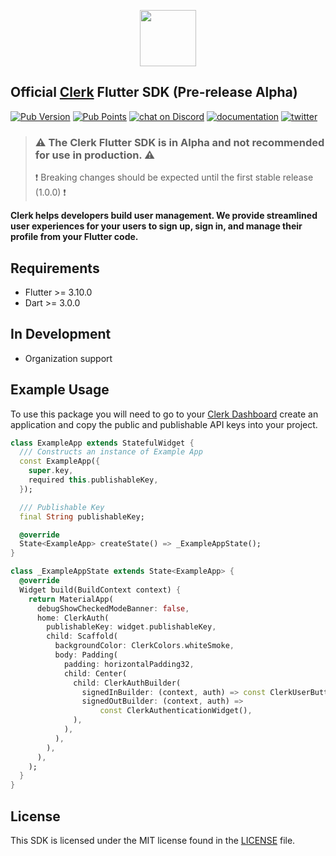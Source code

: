 <p align="center">
<img src="https://images.clerk.com/static/logo-light-mode-400x400.png" height="90">
</p>

## Official [Clerk](https://clerk.com) Flutter SDK (Pre-release Alpha)

[![Pub Version](https://img.shields.io/pub/v/clerk_flutter?color=blueviolet)](https://pub.dev/packages/clerk_flutter)
[![Pub Points](https://img.shields.io/pub/points/clerk_flutter?label=pub%20points)](https://pub.dev/packages/clerk_flutter/score)
[![chat on Discord](https://img.shields.io/discord/856971667393609759.svg?logo=discord)](https://discord.com/invite/b5rXHjAg7A)
[![documentation](https://img.shields.io/badge/documentation-clerk-green.svg)](https://clerk.com/docs)
[![twitter](https://img.shields.io/twitter/follow/ClerkDev?style=social)](https://twitter.com/intent/follow?screen_name=ClerkDev)

> ### ⚠️ The Clerk Flutter SDK is in Alpha and not recommended for use in production. ⚠️
> ❗️ Breaking changes should be expected until the first stable release (1.0.0) ❗️

**Clerk helps developers build user management. We provide streamlined user experiences
for your users to sign up, sign in, and manage their profile from your Flutter code.**

## Requirements

* Flutter >= 3.10.0
* Dart >= 3.0.0

## In Development

* Organization support

## Example Usage

To use this package you will need to go to your [Clerk Dashboard](https://dashboard.clerk.com/)
create an application and copy the public and publishable API keys into your project.

```dart
class ExampleApp extends StatefulWidget {
  /// Constructs an instance of Example App
  const ExampleApp({
    super.key,
    required this.publishableKey,
  });

  /// Publishable Key
  final String publishableKey;

  @override
  State<ExampleApp> createState() => _ExampleAppState();
}

class _ExampleAppState extends State<ExampleApp> {
  @override
  Widget build(BuildContext context) {
    return MaterialApp(
      debugShowCheckedModeBanner: false,
      home: ClerkAuth(
        publishableKey: widget.publishableKey,
        child: Scaffold(
          backgroundColor: ClerkColors.whiteSmoke,
          body: Padding(
            padding: horizontalPadding32,
            child: Center(
              child: ClerkAuthBuilder(
                signedInBuilder: (context, auth) => const ClerkUserButton(),
                signedOutBuilder: (context, auth) =>
                    const ClerkAuthenticationWidget(),
              ),
            ),
          ),
        ),
      ),
    );
  }
}
```

## License

This SDK is licensed under the MIT license found in the [LICENSE](./LICENSE) file.

